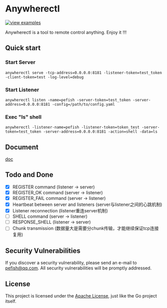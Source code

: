 # Anywherectl

[![view examples](https://img.shields.io/badge/learn%20by-examples-0C8EC5.svg?style=for-the-badge&logo=go)](https://github.com/pefish/anywherectl)

Anywherectl is a tool to remote control anything. Enjoy it !!!

## Quick start

### Start Server

```shell script
anywherectl serve -tcp-address=0.0.0.0:8181 -listener-token=test_token -client-token=test -log-level=debug
```

### Start Listener

```shell script
anywherectl listen -name=pefish -server-token=test_token -server-address=0.0.0.0:8181 -config=/path/to/config.yaml
```

### Exec "ls" shell

```shell script
anywherectl -listener-name=pefish -listener-token=token_test -server-token=test_token -server-address=0.0.0.0:8181 -action=shell -data=ls
```

## Document

[doc](https://godoc.org/github.com/pefish/anywherectl)

## Todo and Done

- [x] REGISTER command (listener -> server)
- [x] REGISTER_OK command (server -> listener)
- [x] REGISTER_FAIL command (server -> listener)
- [x] Heartbeat between server and listeners (server与listener之间的心跳机制)
- [x] Listener reconnection (listener重连server机制)
- [ ] SHELL command (server -> listener)
- [ ] RESPONSE_SHELL (listener -> server)
- [ ] Chunk transmission (数据量大是需要分chunk传输，才能继续保证tcp连接复用)

## Security Vulnerabilities

If you discover a security vulnerability, please send an e-mail to [pefish@qq.com](mailto:pefish@qq.com). All security vulnerabilities will be promptly addressed.

## License

This project is licensed under the [Apache License](LICENSE), just like the Go project itself.



